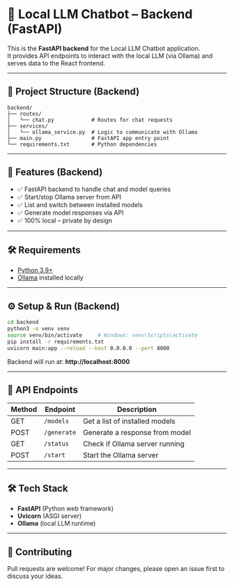 # 🧠 Local LLM Chatbot – Backend (FastAPI)

This is the **FastAPI backend** for the Local LLM Chatbot application.  
It provides API endpoints to interact with the local LLM (via Ollama) and serves data to the React frontend.

---

## 📁 Project Structure (Backend)

```
backend/
├── routes/
│   └── chat.py            # Routes for chat requests
├── services/
│   └── ollama_service.py  # Logic to communicate with Ollama
├── main.py                # FastAPI app entry point
└── requirements.txt       # Python dependencies
```

---

## 🚀 Features (Backend)

- ✅ FastAPI backend to handle chat and model queries  
- ✅ Start/stop Ollama server from API  
- ✅ List and switch between installed models  
- ✅ Generate model responses via API  
- ✅ 100% local – private by design  

---

## 🛠️ Requirements

- [Python 3.9+](https://www.python.org/downloads/)  
- [Ollama](https://ollama.com/download) installed locally  

---

## ⚙️ Setup & Run (Backend)

```bash
cd backend
python3 -m venv venv
source venv/bin/activate     # Windows: venv\Scripts\activate
pip install -r requirements.txt
uvicorn main:app --reload --host 0.0.0.0 --port 8000
```

Backend will run at: **http://localhost:8000**

---

## 📡 API Endpoints

| Method | Endpoint   | Description                    |
|--------|------------|--------------------------------|
| GET    | `/models`  | Get a list of installed models |
| POST   | `/generate`| Generate a response from model |
| GET    | `/status`  | Check if Ollama server running |
| POST   | `/start`   | Start the Ollama server        |

---

## 🛠️ Tech Stack

- **FastAPI** (Python web framework)  
- **Uvicorn** (ASGI server)  
- **Ollama** (local LLM runtime)  

---

## 🤝 Contributing

Pull requests are welcome! For major changes, please open an issue first to discuss your ideas.
